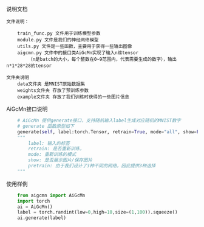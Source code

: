 说明文档

    文件说明：

        train_func.py 文件用于训练模型参数
        module.py 文件是我们的神经网络模型
        utils.py 文件是一些函数，主要用于获得一些输出图像
        aigcmn.py 文件中的接口类AiGcMn实现了输入n维tensor
            （n是batch的大小，每个整数在0~9范围内，代表需要生成的数字），输出n*1*28*28的tensor

    文件夹说明
        data文件夹 是MNIST原始数据集
        weights文件夹 存放了预训练参数
        example文件夹 存放了我们训练时获得的一些图片信息

AiGcMn接口说明
    
    
    
```python
    # AiGcMn 提供generate接口，支持随机输入label生成对应随机的MNIST数字
    # generate 函数原型如下
    generate(self, label:torch.Tensor, retrain=True, mode="all", show=False, pretrain="1")
    """
        label: 输入的标签
        retrain: 是否重新训练，
        mode: 重新训练的模式
        show: 是否展示图片/保存图片
        pretrain: 由于我们设计了3种不同的网络，因此提供3种选择
    """
```

使用样例

```python
    from aigcmn import AiGcMn
    import torch
    ai = AiGcMn()
    label = torch.randint(low=0,high=10,size=(1,100)).squeeze()
    ai.generate(label)
```